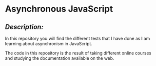 # Asynchronous JavaScript
## _Description:_
In this repository you will find the different tests that I have done as I am learning about asynchronism in JavaScript.

The code in this repository is the result of taking different online courses and studying the documentation available on the web.
